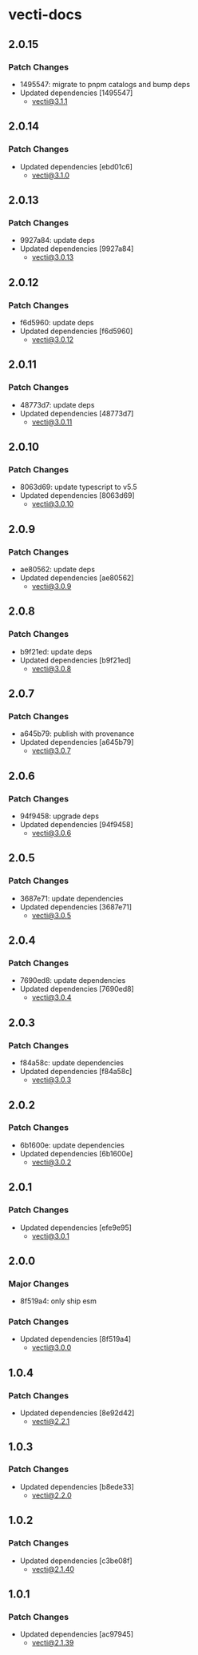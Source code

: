 # vecti-docs

## 2.0.15

### Patch Changes

- 1495547: migrate to pnpm catalogs and bump deps
- Updated dependencies [1495547]
  - vecti@3.1.1

## 2.0.14

### Patch Changes

- Updated dependencies [ebd01c6]
  - vecti@3.1.0

## 2.0.13

### Patch Changes

- 9927a84: update deps
- Updated dependencies [9927a84]
  - vecti@3.0.13

## 2.0.12

### Patch Changes

- f6d5960: update deps
- Updated dependencies [f6d5960]
  - vecti@3.0.12

## 2.0.11

### Patch Changes

- 48773d7: update deps
- Updated dependencies [48773d7]
  - vecti@3.0.11

## 2.0.10

### Patch Changes

- 8063d69: update typescript to v5.5
- Updated dependencies [8063d69]
  - vecti@3.0.10

## 2.0.9

### Patch Changes

- ae80562: update deps
- Updated dependencies [ae80562]
  - vecti@3.0.9

## 2.0.8

### Patch Changes

- b9f21ed: update deps
- Updated dependencies [b9f21ed]
  - vecti@3.0.8

## 2.0.7

### Patch Changes

- a645b79: publish with provenance
- Updated dependencies [a645b79]
  - vecti@3.0.7

## 2.0.6

### Patch Changes

- 94f9458: upgrade deps
- Updated dependencies [94f9458]
  - vecti@3.0.6

## 2.0.5

### Patch Changes

- 3687e71: update dependencies
- Updated dependencies [3687e71]
  - vecti@3.0.5

## 2.0.4

### Patch Changes

- 7690ed8: update dependencies
- Updated dependencies [7690ed8]
  - vecti@3.0.4

## 2.0.3

### Patch Changes

- f84a58c: update dependencies
- Updated dependencies [f84a58c]
  - vecti@3.0.3

## 2.0.2

### Patch Changes

- 6b1600e: update dependencies
- Updated dependencies [6b1600e]
  - vecti@3.0.2

## 2.0.1

### Patch Changes

- Updated dependencies [efe9e95]
  - vecti@3.0.1

## 2.0.0

### Major Changes

- 8f519a4: only ship esm

### Patch Changes

- Updated dependencies [8f519a4]
  - vecti@3.0.0

## 1.0.4

### Patch Changes

- Updated dependencies [8e92d42]
  - vecti@2.2.1

## 1.0.3

### Patch Changes

- Updated dependencies [b8ede33]
  - vecti@2.2.0

## 1.0.2

### Patch Changes

- Updated dependencies [c3be08f]
  - vecti@2.1.40

## 1.0.1

### Patch Changes

- Updated dependencies [ac97945]
  - vecti@2.1.39
